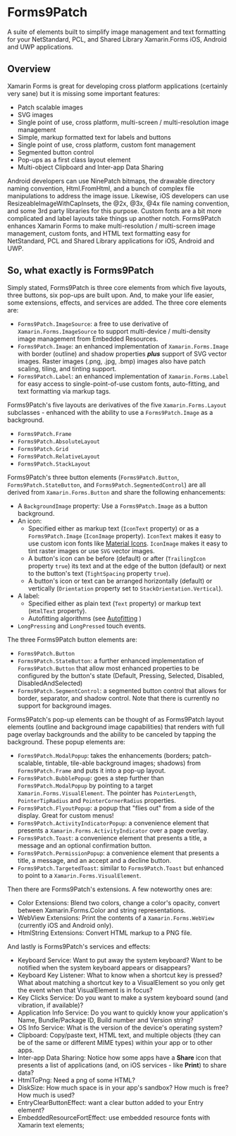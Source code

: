 # Forms9Patch

A suite of elements built to simplify image management and text formatting for your NetStandard, PCL, and Shared Library Xamarin.Forms iOS, Android and UWP applications.

## Overview

Xamarin Forms is great for developing cross platform applications (certainly very sane) but it is missing some important features:

- Patch scalable images
- SVG images
- Single point of use, cross platform, multi-screen / multi-resolution image management
- Simple, markup formatted text for labels and buttons
- Single point of use, cross platform, custom font management
- Segmented button control
- Pop-ups as a first class layout element
- Multi-object Clipboard and Inter-app Data Sharing

Android developers can use NinePatch bitmaps, the drawable directory naming convention, Html.FromHtml, and a bunch of complex file manipulations to address the image issue.  Likewise, iOS developers can use ResizeableImageWithCapInsets, the @2x, @3x, @4x file naming convention, and some 3rd party libraries for this purpose.  Custom fonts are a bit more complicated and label layouts take things up another notch.   Forms9Patch enhances Xamarin Forms to make multi-resolution / multi-screen image management, custom fonts, and HTML text formatting easy for NetStandard, PCL and Shared Library applications for iOS, Android and UWP.

## So, what exactly is Forms9Patch

Simply stated, Forms9Patch is three core elements from which five layouts, three buttons, six pop-ups are built upon.  And, to make your life easier, some extensions, effects, and services are added.   The three core elements are:

- `Forms9Patch.ImageSource`: a free to use derivative of `Xamarin.Forms.ImageSource` to support multi-device / multi-density image management from Embedded Resources.
- `Forms9Patch.Image`: an enhanced implementation of `Xamarin.Forms.Image` with border (outline) and shadow properties  **_plus_** support of SVG vector images.  Raster images (.png, .jpg, .bmp) images also have patch scaling, tiling, and tinting support.
- `Forms9Patch.Label`: an enhanced implementation of `Xamarin.Forms.Label` for easy access to single-point-of-use custom fonts, auto-fitting, and text formatting via markup tags.

Forms9Patch's five layouts are derivatives of the five `Xamarin.Forms.Layout` subclasses - enhanced with the ability to use a `Forms9Patch.Image` as a background.

- `Forms9Patch.Frame`
- `Forms9Patch.AbsoluteLayout`
- `Forms9Patch.Grid`
- `Forms9Patch.RelativeLayout`
- `Forms9Patch.StackLayout`

Forms9Patch's three button elements (`Forms9Patch.Button`, `Forms9Patch.StateButton`, and `Forms9Patch.SegmentedControl`) are all derived from `Xamarin.Forms.Button` and share the following enhancements:

- A `BackgroundImage` property: Use a `Forms9Patch.Image` as a button background.
- An icon:
  - Specified either as markup text (`IconText` property) or as a `Forms9Patch.Image` (`IconImage` property).  `IconText` makes it easy to use custom icon fonts like [Material Icons](https://material.io/icons/).  `IconImage` makes it easy to tint raster images or use `SVG` vector images.  
  - A button's icon can be before (default) or after (`TrailingIcon` property `true`) its text and at the edge of the button (default) or next to the button's text (`TightSpacing` property `true`).  
  - A button's icon or text can be arranged horizontally (default) or vertically (`Orientation` property set to `StackOrientation.Vertical`).
- A label:
  - Specified either as plain text (`Text` property) or markup text (`HtmlText` property).
  - Autofitting algorithms (see [Autofitting](guides/Label.md#autofitting---automatically-resizing-text) )
- `LongPressing` and `LongPressed` touch events.

The three Forms9Patch button elements are:

- `Forms9Patch.Button`
- `Forms9Patch.StateButton`: a further enhanced implementation of `Forms9Patch.Button` that allow most enhanced properties to be configured by the button's state (Default, Pressing, Selected, Disabled, DisabledAndSelected)
- `Forms9Patch.SegmentControl`: a segmented button control that allows for border, separator, and shadow control.  Note that there is currently no support for background images.

Forms9Patch's pop-up elements can be thought of as Forms9Patch layout elements (outline and background image capabilities) that renders with full page overlay backgrounds and the ability to be canceled by tapping the background.  These popup elements are:

- `Forms9Patch.ModalPopup`: takes the enhancements (borders; patch-scalable, tintable, tile-able background images; shadows) from `Forms9Patch.Frame` and puts it into a pop-up layout.
- `Forms9Patch.BubblePopup`: goes a step further than `Forms9Patch.ModalPopup` by pointing to a target `Xamarin.Forms.VisualElement`.  The pointer has `PointerLength`, `PointerTipRadius` and `PointerCornerRadius` properties.
- `Forms9Patch.FlyoutPopup`: a popup that "flies out" from a side of the display.  Great for custom menus!
- `Forms9Patch.ActivityIndicatorPopup`: a convenience element that presents a `Xamarin.Forms.ActivityIndicator` over a page overlay.
- `Forms9Patch.Toast`: a convenience element that presents a title, a message and an optional confirmation button.
- `Forms9Patch.PermissionPopup`: a convenience element that presents a title, a message, and an accept and a decline button.
- `Forms9Patch.TargetedToast`: similar to `Forms9Patch.Toast` but enhanced to point to a `Xamarin.Forms.VisualElement`.

Then there are Forms9Patch's extensions.  A few noteworthy ones are:

- Color Extensions: Blend two colors, change a color's opacity, convert between Xamarin.Forms.Color and string representations.
- WebView Extensions: Print the contents of a `Xamarin.Forms.WebView` (currently iOS and Android only).
- HtmlString Extensions: Convert HTML markup to a PNG file.

And lastly is Forms9Patch's services and effects:

- Keyboard Service: Want to put away the system keyboard?  Want to be notified when the system keyboard appears or disappears?
- Keyboard Key Listener: What to know when a shortcut key is pressed?  What about matching a shortcut key to a VisualElement so you only get the event when that VisualElement is in focus?  
- Key Clicks Service: Do you want to make a system keyboard sound (and vibration, if available)?
- Application Info Service: Do you want to quickly know your application's Name, Bundle/Package ID, Build number and Version string?
- OS Info Service: What is the version of the device's operating system?
- Clipboard: Copy/paste text, HTML text, and multiple objects (they can be of the same or different MIME types) within your app or to other apps.
- Inter-app Data Sharing: Notice how some apps have a **Share** icon that presents a list of applications (and, on iOS services - like **Print**) to share data?  
- HtmlToPng: Need a png of some HTML?  
- DiskSize: How much space is in your app's sandbox?  How much is free?  How much is used?
- EntryClearButtonEffect: want a clear button added to your Entry element?
- EmbeddedResourceFortEffect: use embedded resource fonts with Xamarin text elements;
